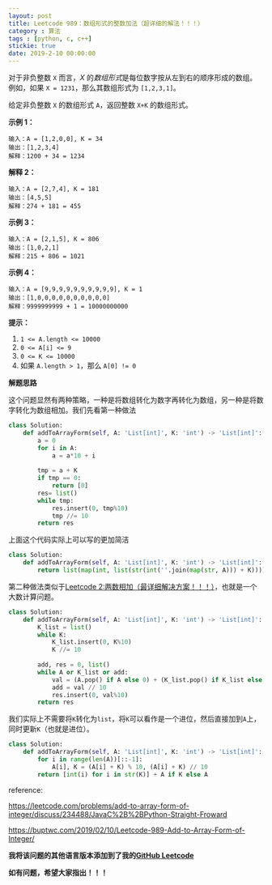```yaml
---
layout: post
title: Leetcode 989：数组形式的整数加法（超详细的解法！！！）
category : 算法
tags : [python, c, c++]
stickie: true
date: 2019-2-10 00:00:00
---
```


对于非负整数 `X` 而言，*X* 的*数组形式*是每位数字按从左到右的顺序形成的数组。例如，如果 `X = 1231`，那么其数组形式为 `[1,2,3,1]`。

给定非负整数 `X` 的数组形式 `A`，返回整数 `X+K` 的数组形式。

**示例 1：**

```
输入：A = [1,2,0,0], K = 34
输出：[1,2,3,4]
解释：1200 + 34 = 1234
```

**解释 2：**

```
输入：A = [2,7,4], K = 181
输出：[4,5,5]
解释：274 + 181 = 455
```

**示例 3：**

```
输入：A = [2,1,5], K = 806
输出：[1,0,2,1]
解释：215 + 806 = 1021
```

**示例 4：**

```
输入：A = [9,9,9,9,9,9,9,9,9,9], K = 1
输出：[1,0,0,0,0,0,0,0,0,0,0]
解释：9999999999 + 1 = 10000000000
```

**提示：**

1. `1 <= A.length <= 10000`
2. `0 <= A[i] <= 9`
3. `0 <= K <= 10000`
4. 如果 `A.length > 1`，那么 `A[0] != 0`

**解题思路**

这个问题显然有两种策略，一种是将数组转化为数字再转化为数组，另一种是将数字转化为数组相加。我们先看第一种做法

```python
class Solution:
    def addToArrayForm(self, A: 'List[int]', K: 'int') -> 'List[int]':
        a = 0
        for i in A:
            a = a*10 + i
            
        tmp = a + K
        if tmp == 0:
            return [0]
        res= list()
        while tmp:
            res.insert(0, tmp%10)
            tmp //= 10
        return res
```

上面这个代码实际上可以写的更加简洁

```python
class Solution:
    def addToArrayForm(self, A: 'List[int]', K: 'int') -> 'List[int]':
        return list(map(int, list(str(int(''.join(map(str, A))) + K))))
```

第二种做法类似于[Leetcode 2:两数相加（最详细解决方案！！！）](https://blog.csdn.net/qq_17550379/article/details/80435080)，也就是一个大数计算问题。

```python
class Solution:
    def addToArrayForm(self, A: 'List[int]', K: 'int') -> 'List[int]':
        K_list = list()
        while K:
            K_list.insert(0, K%10)
            K //= 10
            
        add, res = 0, list()
        while A or K_list or add:
            val = (A.pop() if A else 0) + (K_list.pop() if K_list else 0) + add
            add = val // 10
            res.insert(0, val%10)
        return res
```

我们实际上不需要将`K`转化为`list`，将`K`可以看作是一个进位，然后直接加到`A`上，同时更新`K`（也就是进位）。

```python
class Solution:
    def addToArrayForm(self, A: 'List[int]', K: 'int') -> 'List[int]':
        for i in range(len(A))[::-1]:
            A[i], K = (A[i] + K) % 10, (A[i] + K) // 10
        return [int(i) for i in str(K)] + A if K else A
```

reference:

https://leetcode.com/problems/add-to-array-form-of-integer/discuss/234488/JavaC%2B%2BPython-Straight-Froward

https://buptwc.com/2019/02/10/Leetcode-989-Add-to-Array-Form-of-Integer/

**我将该问题的其他语言版本添加到了我的[GitHub Leetcode](https://github.com/luliyucoordinate/Leetcode)**

**如有问题，希望大家指出！！！**